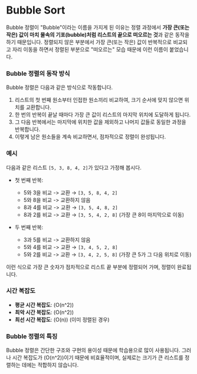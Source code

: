 # Bubble Sort

Bubble 정렬이 "Bubble"이라는 이름을 가지게 된 이유는 정렬 과정에서 **가장 큰(또는 작은) 값이 마치 물속의 기포(bubble)처럼 리스트의 끝으로 떠오르는 것**과 같은 동작을 하기 때문입니다. 정렬되지 않은 부분에서 가장 큰(또는 작은) 값이 반복적으로 비교되고 자리 이동을 하면서 정렬된 부분으로 "떠오르는" 모습 때문에 이런 이름이 붙었습니다.

### Bubble 정렬의 동작 방식

Bubble 정렬은 다음과 같은 방식으로 작동합니다.

1. 리스트의 첫 번째 원소부터 인접한 원소끼리 비교하여, 크기 순서에 맞지 않으면 위치를 교환합니다.
2. 한 번의 반복이 끝날 때마다 가장 큰 값이 리스트의 마지막 위치에 도달하게 됩니다.
3. 그 다음 반복에서는 마지막에 위치한 값을 제외하고 나머지 값들로 동일한 과정을 반복합니다.
4. 이렇게 남은 원소들을 계속 비교하면서, 점차적으로 정렬이 완성됩니다.

### 예시

다음과 같은 리스트 `[5, 3, 8, 4, 2]`가 있다고 가정해 봅시다.

- 첫 번째 반복:
  - 5와 3을 비교 -> 교환 → `[3, 5, 8, 4, 2]`
  - 5와 8을 비교 -> 교환하지 않음
  - 8과 4를 비교 -> 교환 → `[3, 5, 4, 8, 2]`
  - 8과 2를 비교 -> 교환 → `[3, 5, 4, 2, 8]` (가장 큰 8이 마지막으로 이동)

- 두 번째 반복:
  - 3과 5를 비교 -> 교환하지 않음
  - 5와 4를 비교 -> 교환 → `[3, 4, 5, 2, 8]`
  - 5와 2를 비교 -> 교환 → `[3, 4, 2, 5, 8]` (가장 큰 5가 그 다음 위치로 이동)

이런 식으로 가장 큰 숫자가 점차적으로 리스트 끝 부분에 정렬되어 가며, 정렬이 완료됩니다.

### 시간 복잡도

- **평균 시간 복잡도**: \(O(n^2)\)
- **최악 시간 복잡도**: \(O(n^2)\)
- **최선 시간 복잡도**: \(O(n)\) (이미 정렬된 경우)

### Bubble 정렬의 특징

Bubble 정렬은 간단한 구조와 구현의 용이성 때문에 학습용으로 많이 사용됩니다. 그러나 시간 복잡도가 \(O(n^2)\)이기 때문에 비효율적이며, 실제로는 크기가 큰 리스트를 정렬하는 데에는 적합하지 않습니다.